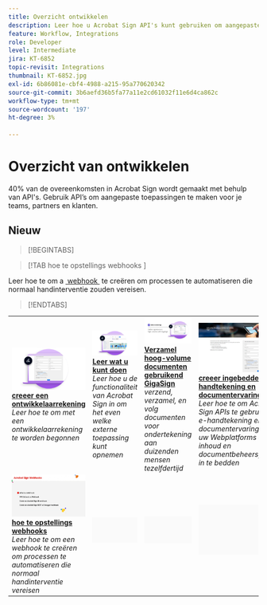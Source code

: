```yaml
---
title: Overzicht ontwikkelen
description: Leer hoe u Acrobat Sign API's kunt gebruiken om aangepaste toepassingen te maken voor uw teams, partners en klanten
feature: Workflow, Integrations
role: Developer
level: Intermediate
jira: KT-6852
topic-revisit: Integrations
thumbnail: KT-6852.jpg
exl-id: 6b86081e-cbf4-4988-a215-95a770620342
source-git-commit: 3b6aefd36b5fa77a11e2cd61032f11e6d4ca862c
workflow-type: tm+mt
source-wordcount: '197'
ht-degree: 3%

---
```


# Overzicht van ontwikkelen

40% van de overeenkomsten in Acrobat Sign wordt gemaakt met behulp van API&#39;s. Gebruik API’s om aangepaste toepassingen te maken voor je teams, partners en klanten.

## Nieuw

>[!BEGINTABS]

>[!TAB  hoe te opstellings webhooks ]

Leer hoe te om a [&#x200B; webhook &#x200B;](webhooks.md) te creëren om processen te automatiseren die normaal handinterventie zouden vereisen.

>[!ENDTABS]

<table style="table-layout:fixed">
<tr>
  <td>
    <a href="https://www.adobe.io/apis/documentcloud/sign.html" target="_blank">
      <img alt="Een ontwikkelaarsaccount maken" src="../assets/Develop_Getting-Started.png" />
    </a>
    <div>
    <a href="https://www.adobe.io/apis/documentcloud/sign.html" target="_blank"><strong> creeer een ontwikkelaarrekening </strong></a>
    </div>
    <em> Leer hoe te om met een ontwikkelaarrekening te worden begonnen </em>
    <br>
  </td>
  <td>
    <a href="https://www.adobe.io/apis/documentcloud/sign/docs.html" target="_blank">
      <img alt="Ontdek wat je kunt doen" src="../assets/Develop_Learn.png" />
    </a>
    <div>
    <a href="https://www.adobe.io/apis/documentcloud/sign/docs.html" target="_blank"><strong> Leer wat u kunt doen </strong></a>
    </div>
    <em> Leer hoe u de functionaliteit van Acrobat Sign in om het even welke externe toepassing kunt opnemen </em>
    <br>
  </td>  
  <td>
    <a href="gigasign.md">
      <img alt="Verzamel grote documenten met GigaSign" src="../assets/gigasign.jpg" />
    </a>
    <div>
    <a href="gigasign.md"><strong> Verzamel hoog-volume documenten gebruikend GigaSign </strong></a>
    </div>
    <em> verzend, verzamel, en volg documenten voor ondertekening aan duizenden mensen tezelfdertijd </em>
    <br>
  </td>
   <td>
    <a href="embeddedesignature.md">
      <img alt="Ingesloten ervaringen voor elektronische handtekeningen en documenten creëren" src="assets/embeddedesignature/EmbedPart1_thumb.png" />
    </a>
    <div>
    <a href="embeddedesignature.md"><strong> creeer ingebedde e-handtekening en documentervaringen </strong></a>
    </div>
    <em> Leer hoe te om Acrobat Sign APIs te gebruiken om e-handtekening en documentervaringen in uw Webplatforms en inhoud en documentbeheersystemen in te bedden </em>
    <br>
  </td>
</tr>
<tr>
  <td>
    <a href="webhooks.md">
      <img alt="Webhooks instellen" src="../assets/how-webhooks.png" />
    </a>
    <div>
    <a href="webhooks.md"><strong> hoe te opstellings webhooks </strong></a>
    </div>
    <em> Leer hoe te om een webhook te creëren om processen te automatiseren die normaal handinterventie vereisen </em>
    <br>
  </td>
  <td>
    <img alt="Spacer" src="../assets/Grayspacer.png" />
    <div>
    <br>
  </td>
  <td>
    <img alt="Spacer" src="../assets/Grayspacer.png" />
    <div>
    <br>
  </td>
  <td>
    <img alt="Spacer" src="../assets/Grayspacer.png" />
    <div>
    <br>
  </td>
</tr>
</table>

